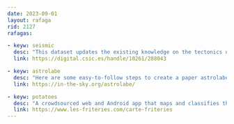 ```yaml
---
date: 2023-09-01
layout: rafaga
rid: 2127
rafagas:

- keyw: seismic
  desc: "This dataset updates the existing knowledge on the tectonics of the Iberian continental margins and abyssal plains"
  link: https://digital.csic.es/handle/10261/288043

- keyw: astrolabe
  desc: "Here are some easy-to-follow steps to create a paper astrolabe, an astronomical tool that has been used for thousands of years to observe the height of celestial objects in the sky and determine the time"
  link: https://in-the-sky.org/astrolabe/

- keyw: potatoes
  desc: "A crowdsourced web and Android app that maps and classifies the best Friteries in Northern France and Belgium, where fried potatoes are a religion"
  link: https://www.les-friteries.com/carte-friteries
---
```

 